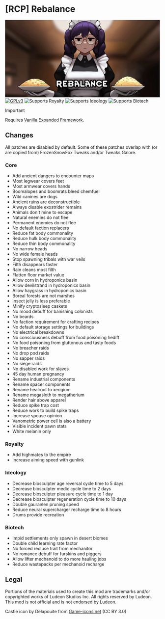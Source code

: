 <!--[![GPLv3][badge-license]](https://www.gnu.org/licenses/gpl-3.0) -->
[badge-license]: https://img.shields.io/badge/License-GPLv3-lightgray
<!--![Supports Royalty][badge-dlc-royalty] supports Royalty DLC-->
[badge-dlc-royalty]: https://img.shields.io/badge/DLC-Royalty-gold
<!--![Supports Ideology][badge-dlc-ideology] supports Ideology DLC-->
[badge-dlc-ideology]: https://img.shields.io/badge/DLC-Ideology-indianred
<!--![Supports Biotech][badge-dlc-biotech] supports Biotech DLC-->
[badge-dlc-biotech]: https://img.shields.io/badge/DLC-Biotech-mediumturquoise
<!--![Supports Anomaly][badge-dlc-anomaly] supports Anomaly DLC-->
[badge-dlc-anomaly]: https://img.shields.io/badge/DLC-Anomaly-darkseagreen

# [RCP] Rebalance
![](About/Preview.png)\
[![GPLv3][badge-license]](https://www.gnu.org/licenses/gpl-3.0) ![Supports Royalty][badge-dlc-royalty] ![Supports Ideology][badge-dlc-ideology] ![Supports Biotech][badge-dlc-biotech]

> [!IMPORTANT]
> Requires [Vanilla Expanded Framework](https://steamcommunity.com/sharedfiles/filedetails/?id=2023507013).

## Changes
All patches are disabled by default. Some of these patches overlap with (or are copied from) FrozenSnowFox Tweaks and/or Tweaks Galore.

### Core
- Add ancient dangers to encounter maps
- Most legwear covers feet
- Most armwear covers hands
- Boomalopes and boomrats bleed chemfuel
- Wild canines are dogs
- Ancient ruins are deconstructible
- Always disable exostrider remains
- Animals don't mine to escape
- Natural enemies do not flee
- Permanent enemies do not flee
- No default faction replacers
- Reduce fat body commonality
- Reduce hulk body commonality
- Reduce thin body commonality
- No narrow heads
- No wide female heads
- Stop spawning tribals with war veils
- Filth disappears faster
- Rain cleans most filth
- Flatten floor market value
- Allow corn in hydroponics basin
- Allow devilstrand in hydroponics basin
- Allow haygrass in hydroponics basin
- Boreal forests are not marshes
- Insect jelly is less preferable
- Minify cryptosleep caskets
- No mood debuff for banishing colonists
- No beards
- No faction requirement for crafting recipes
- No default storage settings for buildings
- No electrical breakdowns
- No consciousness debuff from food poisoning hediff
- No food poisoning from gluttonous and tasty foods
- No breacher raids
- No drop pod raids
- No sapper raids
- No siege raids
- No disabled work for slaves
- 45 day human pregnancy
- Rename industrial components
- Rename spacer components
- Rename healroot to xerigium
- Rename megasloth to megatherium
- Render hair above apparel
- Reduce spike trap cost
- Reduce work to build spike traps
- Increase spouse opinion
- Vanometric power cell is also a battery
- Visible incident pawn stats
- White melanin only

### Royalty
- Add highmates to the empire
- Increase aiming speed with gunlink

### Ideology
- Decrease biosculpter age reversal cycle time to 5 days
- Decrease biosculpter medic cycle time to 2 days
- Decrease biosculpter pleasure cycle time to 1 day
- Decrease biosculpter regeneration cycle time to 10 days
- Double gauranlen pruning speed
- Reduce neural supercharger recharge time to 8 hours
- Drums provide recreation

### Biotech
- Impid settlements only spawn in desert biomes
- Double child learning rate factor
- No forced recluse trait from mechanitor
- No romance debuff for furskins and piggers
- Allow lifter mechanoid to do more hauling jobs
- Reduce wastepacks per mechanoid recharge

## Legal
Portions of the materials used to create this mod are trademarks and/or copyrighted works of Ludeon Studios Inc. All rights reserved by Ludeon. This mod is not official and is not endorsed by Ludeon.

Castle icon by Delapouite from [Game-icons.net](https://game-icons.net/) (CC BY 3.0)